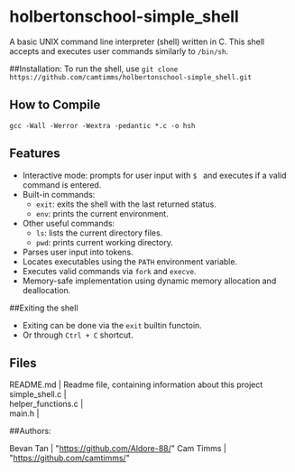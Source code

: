 # holbertonschool-simple_shell

A basic UNIX command line interpreter (shell) written in C. This shell accepts and executes user commands similarly to `/bin/sh`.

##Installation:
To run the shell, use `git clone https://github.com/camtimms/holbertonschool-simple_shell.git`

## How to Compile

`gcc -Wall -Werror -Wextra -pedantic *.c -o hsh`

## Features

- Interactive mode: prompts for user input with `$ ` and executes if a valid command is entered.
- Built-in commands:
  - `exit`: exits the shell with the last returned status.
  - `env`: prints the current environment.
- Other useful commands:
  - `ls`: lists the current directory files.
  - `pwd`: prints current working directory.
- Parses user input into tokens.
- Locates executables using the `PATH` environment variable.
- Executes valid commands via `fork` and `execve`.
- Memory-safe implementation using dynamic memory allocation and deallocation.

##Exiting the shell
- Exiting can be done via the `exit` builtin functoin.
- Or through `Ctrl + C` shortcut.

## Files

README.md           |  Readme file, containing information about this project
simple_shell.c      |  
helper_functions.c  |  
main.h              |  

##Authors:

Bevan Tan  |  "https://github.com/Aldore-88/"
Cam Timms  |  "https://github.com/camtimms/"
